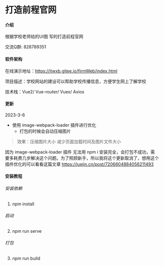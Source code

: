 # 打造前程官网

#### 介绍
根据学校老师给的UI图 写的打造前程官网

交流Q群: 828789351
#### 软件架构
在线演示地址：https://itwxb.gitee.io/firmWeb/index.html

项目描述：学校网站的建设可以帮助学校传播信息，方便学生网上了解学校

技术栈：Vue2/ Vue-router/ Vuex/ Axios

#### 更新 

2023-3-6
- 使用 image-webpack-loader 插件进行优化
    - 打包的时候会自动压缩图片
> 效果：压缩图片大小 减少页面加载时间及图片文件大小

 因为 image-webpack-loader 插件 无法用 npm i 安装完全，会打包不成功，需要多耗费几步解决这个问题。为了照顾新手，所以我将这个更新取消了，想用这个插件优化的可以看看这篇文章
 https://juejin.cn/post/7206604884056211493

   


#### 安装教程

###### 安装依赖  
1. npm install
###### 启动
2.  npm run serve
###### 打包
3.  npm run build



